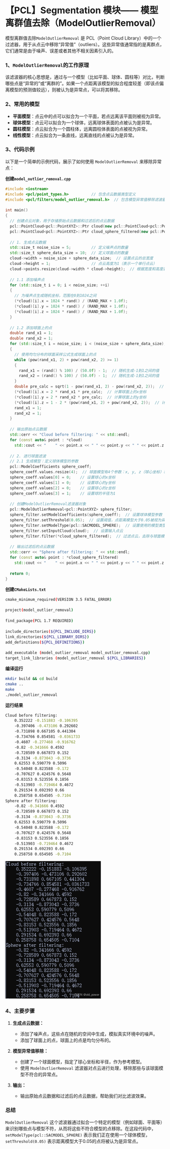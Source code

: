 # 【PCL】Segmentation 模块—— 模型离群值去除（ModelOutlierRemoval）

模型离群值去除`ModelOutlierRemoval` 是 PCL（Point Cloud Library）中的一个过滤器，用于从点云中移除“异常值”（outliers）。这些异常值通常指的是离群点，它们通常是由于噪声、误差或者其他不相关因素引入的。

### 1、`ModelOutlierRemoval`的工作原理

该滤波器的核心思想是，通过与一个模型（比如平面、球体、圆柱等）对比，判断哪些点是“异常的”或“离群的”。如果一个点距离该模型的拟合程度较差（即该点偏离模型的预测值较远），则被认为是异常点，可以将其移除。

### 2、常用的模型
- **平面模型**：点云中的点可以拟合为一个平面，若点远离该平面则被视为异常。
- **球体模型**：点云可以拟合为一个球体，远离球体表面的点被认为是异常。
- **圆柱模型**：点云拟合为一个圆柱体，远离圆柱体表面的点被视为异常。
- **线性模型**：点云拟合为一条直线，远离直线的点被认为是异常。

### 3、代码示例

以下是一个简单的示例代码，展示了如何使用 `ModelOutlierRemoval` 来移除异常点：

**创建`model_outlier_removal.cpp`**
```cpp
#include <iostream>
#include <pcl/point_types.h>          // 包含点云数据类型定义
#include <pcl/filters/model_outlier_removal.h>  // 包含模型异常值移除滤波器

int main() 
{
  // 创建点云对象，用于存储原始点云数据和过滤后的点云数据
  pcl::PointCloud<pcl::PointXYZ>::Ptr cloud(new pcl::PointCloud<pcl::PointXYZ>);
  pcl::PointCloud<pcl::PointXYZ>::Ptr cloud_sphere_filtered(new pcl::PointCloud<pcl::PointXYZ>);

  // 1. 生成点云数据
  std::size_t noise_size = 5;         // 定义噪声点的数量
  std::size_t sphere_data_size = 10;  // 定义球面点的数量
  cloud->width = noise_size + sphere_data_size;  // 设置点云的总宽度
  cloud->height = 1;                  // 点云高度为1（表示一个单行点云）
  cloud->points.resize(cloud->width * cloud->height);  // 根据宽度和高度调整点云的大小

  // 1.1 添加噪声点
  for (std::size_t i = 0; i < noise_size; ++i)
  {
    // 为噪声点生成随机坐标，范围在0到1024之间
    (*cloud)[i].x = 1024 * rand() / (RAND_MAX + 1.0f);
    (*cloud)[i].y = 1024 * rand() / (RAND_MAX + 1.0f);
    (*cloud)[i].z = 1024 * rand() / (RAND_MAX + 1.0f);
  }

  // 1.2 添加球面上的点
  double rand_x1 = 1;
  double rand_x2 = 1;
  for (std::size_t i = noise_size; i < (noise_size + sphere_data_size); ++i)
  {
    // 使用均匀分布的球面采样公式生成球面上的点
    while (pow(rand_x1, 2) + pow(rand_x2, 2) >= 1)
    {
      rand_x1 = (rand() % 100) / (50.0f) - 1;  // 随机生成-1到1之间的值
      rand_x2 = (rand() % 100) / (50.0f) - 1;  // 随机生成-1到1之间的值
    }
    double pre_calc = sqrt(1 - pow(rand_x1, 2) - pow(rand_x2, 2));  // 计算球面上的z坐标
    (*cloud)[i].x = 2 * rand_x1 * pre_calc;  // 计算球面上的x坐标
    (*cloud)[i].y = 2 * rand_x2 * pre_calc;  // 计算球面上的y坐标
    (*cloud)[i].z = 1 - 2 * (pow(rand_x1, 2) + pow(rand_x2, 2));  // 计算球面上的z坐标
    rand_x1 = 1;
    rand_x2 = 1;
  }

  // 输出原始点云数据
  std::cerr << "Cloud before filtering: " << std::endl;
  for (const auto& point : *cloud)
    std::cout << "    " << point.x << " " << point.y << " " << point.z << std::endl;

  // 2. 进行球面滤波
  // 2.1 生成模型：定义球体模型的参数
  pcl::ModelCoefficients sphere_coeff;
  sphere_coeff.values.resize(4);  // 球面模型有4个参数：x, y, z（球心坐标）和半径
  sphere_coeff.values[0] = 0;    // 设置球心的x坐标
  sphere_coeff.values[1] = 0;    // 设置球心的y坐标
  sphere_coeff.values[2] = 0;    // 设置球心的z坐标
  sphere_coeff.values[3] = 1;    // 设置球的半径为1

  // 创建ModelOutlierRemoval滤波器对象
  pcl::ModelOutlierRemoval<pcl::PointXYZ> sphere_filter;
  sphere_filter.setModelCoefficients(sphere_coeff);  // 设置球体模型参数
  sphere_filter.setThreshold(0.05);  // 设置阈值，点距离模型大于0.05被视为异常值
  sphere_filter.setModelType(pcl::SACMODEL_SPHERE);  // 设置使用的模型类型为球面模型
  sphere_filter.setInputCloud(cloud);  // 设置输入点云
  sphere_filter.filter(*cloud_sphere_filtered);  // 过滤点云，去除与球面模型不匹配的点

  // 输出过滤后的点云数据
  std::cerr << "Sphere after filtering: " << std::endl;
  for (const auto& point : *cloud_sphere_filtered)
    std::cout << "    " << point.x << " " << point.y << " " << point.z << std::endl;

  return 0;
}
```
**创建`CMakeLists.txt`**

```bash
cmake_minimum_required(VERSION 3.5 FATAL_ERROR)

project(model_outlier_removal)

find_package(PCL 1.7 REQUIRED)

include_directories(${PCL_INCLUDE_DIRS})
link_directories(${PCL_LIBRARY_DIRS})
add_definitions(${PCL_DEFINITIONS})

add_executable (model_outlier_removal model_outlier_removal.cpp)
target_link_libraries (model_outlier_removal ${PCL_LIBRARIES})
```
**编译运行**

```bash
mkdir build && cd build
cmake ..
make
./model_outlier_removal
```
**运行结果**
```bash
Cloud before filtering: 
    0.352222 -0.151883 -0.106395
    -0.397406 -0.473106 0.292602
    -0.731898 0.667105 0.441304
    -0.734766 0.854581 -0.0361733
    -0.4607 -0.277468 -0.916762
    -0.82 -0.341666 0.4592
    -0.728589 0.667873 0.152
    -0.3134 -0.873043 -0.3736
    0.62553 0.590779 0.5096
    -0.54048 0.823588 -0.172
    -0.707627 0.424576 0.5648
    -0.83153 0.523556 0.1856
    -0.513903 -0.719464 0.4672
    0.291534 0.692393 0.66
    0.258758 0.654505 -0.7104
Sphere after filtering: 
    -0.82 -0.341666 0.4592
    -0.728589 0.667873 0.152
    -0.3134 -0.873043 -0.3736
    0.62553 0.590779 0.5096
    -0.54048 0.823588 -0.172
    -0.707627 0.424576 0.5648
    -0.83153 0.523556 0.1856
    -0.513903 -0.719464 0.4672
    0.291534 0.692393 0.66
    0.258758 0.654505 -0.7104
```
![在这里插入图片描述](access/028.png)

### 4、主要步骤

1. **生成点云数据：**  
   - 添加了噪声点，这些点在随机的空间中生成，模拟真实环境中的噪声。
   - 添加了球面上的点，球面上的点是均匀分布的。

2. **模型异常值移除：**
   - 创建了一个球面模型，指定了球心坐标和半径，作为参考模型。
   - 使用 `ModelOutlierRemoval` 滤波器对点云进行处理，移除那些与该球面模型不符合的异常点。

3. **输出：**
   - 输出原始点云数据和过滤后的点云数据，帮助我们对比滤波效果。
### 总结

`ModelOutlierRemoval` 这个滤波器通过拟合一个特定的模型（例如球面、平面等）来识别哪些点与模型不符，从而将这些不符合模型的点移除。在这段代码中，`setModelType(pcl::SACMODEL_SPHERE)` 表示我们正在使用一个球体模型，`setThreshold(0.05)` 表示距离模型大于0.05的点将被认为是异常点。